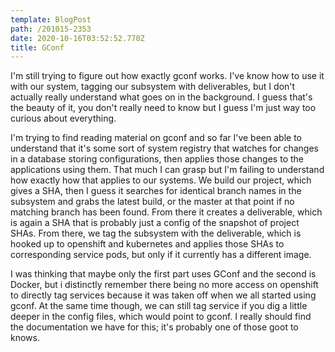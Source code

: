 ```yaml
---
template: BlogPost
path: /201015-2353
date: 2020-10-16T03:52:52.770Z
title: GConf
---
```

I'm still trying to figure out how exactly gconf works.  I've know how to use it with our system, tagging our subsystem with deliverables, but I don't actually really understand what goes on in the background.  I guess that's the beauty of it, you don't really need to know but I guess I'm just way too curious about everything.  

I'm trying to find reading material on gconf and so far I've been able to understand that it's some sort of system registry that watches for changes in a database storing configurations, then applies those changes to the applications using them.  That much I can grasp but I'm failing to understand how exactly how that applies to our systems.  We build our project, which gives a SHA, then I guess it searches for identical branch names in the subsystem and grabs the latest build, or the master at that point if no matching branch has been found.  From there it creates a deliverable, which is again a SHA that is probably just a config of the snapshot of project SHAs.  From there, we tag the subsystem with the deliverable, which is hooked up to openshift and kubernetes and applies those SHAs to corresponding service pods, but only if it currently has a different image.

I was thinking that maybe only the first part uses GConf and the second is Docker, but i distinctly remember there being no more access on openshift to directly tag services because it was taken off when we all started using gconf.  At the same time though, we can still tag service if you dig a little deeper in the config files, which would point to gconf. I really should find the documentation we have for this; it's probably one of those goot to knows.
